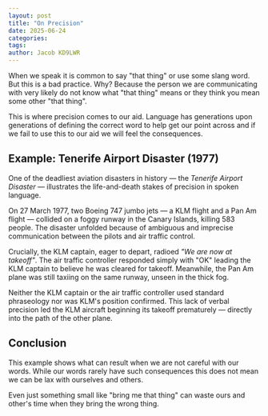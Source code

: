 ```yaml
---
layout: post
title: "On Precision"
date: 2025-06-24
categories:
tags:
author: Jacob KD9LWR
---
```


When we speak it is common to say "that thing" or use some
slang word. But this is a bad practice. Why? Because the person
we are communicating with very likely do not know what "that thing"
means or they think you mean some other "that thing".

This is where precision comes to our aid. Language has generations
upon generations of defining the correct word to help get our point across
and if we fail to use this to our aid we will feel the consequences.

## Example: Tenerife Airport Disaster (1977)

One of the deadliest aviation disasters in history — the
*Tenerife Airport Disaster* — illustrates the life-and-death
stakes of precision in spoken language.

On 27 March 1977, two Boeing 747 jumbo jets — a KLM flight
and a Pan Am flight — collided on a foggy runway in the
Canary Islands, killing 583 people. The disaster unfolded
because of ambiguous and imprecise communication between the
pilots and air traffic control.

Crucially, the KLM captain, eager to depart, radioed
*"We are now at takeoff"*. The air traffic controller
responded simply with "OK" leading the KLM captain to
believe he was cleared for takeoff. Meanwhile, the
Pan Am plane was still taxiing on the same runway,
unseen in the thick fog.

Neither the KLM captain or the air traffic controller
used standard phraseology nor was KLM's position confirmed.
This lack of verbal precision led the KLM aircraft beginning
its takeoff prematurely — directly into the path of the
other plane.

## Conclusion

This example shows what can result when we are not careful
with our words. While our words rarely have such consequences
this does not mean we can be lax with ourselves and others.

Even just something small like "bring me that thing" can
waste ours and other's time when they bring the wrong thing.
